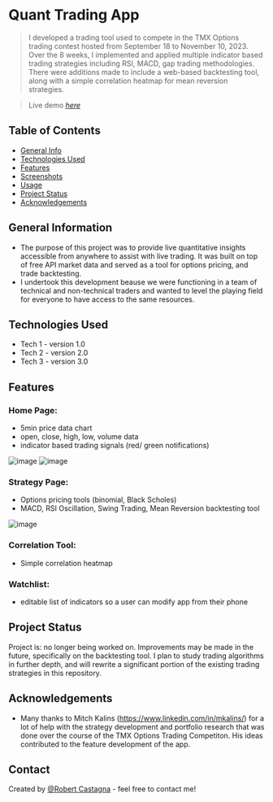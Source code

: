 # Quant Trading App
> I developed a trading tool used to compete in the TMX Options trading contest hosted from September 18 to November 10, 2023. Over the 8 weeks, I implemented and applied multiple indicator based trading strategies including RSI, MACD, gap trading methodologies. There were additions made to include a web-based backtesting tool, along with a simple correlation heatmap for mean reversion strategies.

> Live demo [_here_](https://quanttrading.streamlit.app/)

## Table of Contents
* [General Info](#general-information)
* [Technologies Used](#technologies-used)
* [Features](#features)
* [Screenshots](#screenshots)
* [Usage](#usage)
* [Project Status](#project-status)
* [Acknowledgements](#acknowledgements)


## General Information
- The purpose of this project was to provide live quantitative insights accessible from anywhere to assist with live trading. It was built on top of free API market data and served as a tool for options pricing, and trade backtesting.  
- I undertook this development beause we were functioning in a team of technical and non-technical traders and wanted to level the playing field for everyone to have access to the same resources. 


## Technologies Used
- Tech 1 - version 1.0
- Tech 2 - version 2.0
- Tech 3 - version 3.0


## Features
### Home Page:
- 5min price data chart
- open, close, high, low, volume data
- indicator based trading signals (red/ green notifications)
  
![image](https://github.com/RobertCastagna/Quant_Trading/assets/49927397/2378ff1f-2b9f-4109-aeed-402fb485e1e1)
![image](https://github.com/RobertCastagna/Quant_Trading/assets/49927397/929f4dc7-a17f-4cad-b1b2-418ca9b655a6)

### Strategy Page:
- Options pricing tools (binomial, Black Scholes)
- MACD, RSI Oscillation, Swing Trading, Mean Reversion backtesting tool 

![image](https://github.com/RobertCastagna/Quant_Trading/assets/49927397/5eb7aed3-b841-446b-bcd8-a5a313cbe533)

### Correlation Tool:
- Simple correlation heatmap 

### Watchlist:
- editable list of indicators so a user can modify app from their phone 


## Project Status
Project is: no longer being worked on. Improvements may be made in the future, specifically on the backtesting tool. I plan to study trading algorithms in further depth, and will rewrite a significant portion of the existing trading strategies in this repository. 


## Acknowledgements
- Many thanks to Mitch Kalins (https://www.linkedin.com/in/mkalins/) for a lot of help with the strategy development and portfolio research that was done over the course of the TMX Options Trading Competiton. His ideas contributed to the feature development of the app. 


## Contact
Created by [@Robert Castagna](https://www.linkedin.com/in/castagnarobert/) - feel free to contact me!
